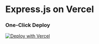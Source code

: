 # Express.js on Vercel

### One-Click Deploy

[![Deploy with Vercel](https://vercel.com/button)](https://vercel.com/new/git/external?repository-url=https://github.com/jeffsee55/express-with-olly/tree/main&project-name=express-with-o11y&repository-name=express-with-o11y)

